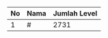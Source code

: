 | No | Nama            | Jumlah Level |
|----|-----------------|--------------|
| 1  | #    |    2731        |
